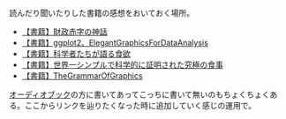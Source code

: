 読んだり聞いたりした書籍の感想をおいておく場所。

- [【書籍】財政赤字の神話](【書籍】財政赤字の神話.md)
- [【書籍】ggplot2、ElegantGraphicsForDataAnalysis](【書籍】ggplot2、ElegantGraphicsForDataAnalysis.md)
- [【書籍】科学者たちが語る食欲](【書籍】科学者たちが語る食欲.md)
- [【書籍】世界一シンプルで科学的に証明された究極の食事](【書籍】世界一シンプルで科学的に証明された究極の食事.md)
- [【書籍】TheGrammarOfGraphics](【書籍】TheGrammarOfGraphics.md)

[オーディオブック](オーディオブック.md)の方に書いてあってこっちに書いて無いのもちょくちょくある。ここからリンクを辿りたくなった時に追加していく感じの運用で。